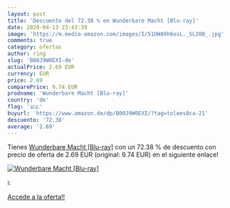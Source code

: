 ```yaml
---
layout: post
title: 'Descuento del 72.38 % en Wunderbare Macht [Blu-ray]'
date: 2020-04-13 23:43:39
image: 'https://m.media-amazon.com/images/I/51UWA9h6osL._SL200_.jpg'
comments: true
category: ofertas
author: ring
slug: 'B00J9W0EXI-de'
actualPrice: 2.69 EUR
currency: EUR
price: 2.69
comparePrice: 9.74 EUR
prodname: 'Wunderbare Macht [Blu-ray]'
country: 'de'
flag: '🇩🇪'
buyurl: 'https://www.amazon.de/dp/B00J9W0EXI/?tag=tolees0ca-21'
descuento: '72.38'
average: '2.69'
---
```


Tienes [Wunderbare Macht [Blu-ray]](https://www.amazon.de/dp/B00J9W0EXI/?tag=tolees0ca-21) con un 72.38 % de descuento con precio de oferta de 2.69 EUR (original: 9.74 EUR) en el siguiente enlace!

[![Wunderbare Macht [Blu-ray]](https://m.media-amazon.com/images/I/51UWA9h6osL._SL200_.jpg)](https://www.amazon.de/dp/B00J9W0EXI/?tag=tolees0ca-21)

ℹ️:


[Accede a la oferta!!](https://www.amazon.de/dp/B00J9W0EXI/?tag=tolees0ca-21)
